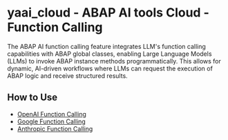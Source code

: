 # yaai_cloud - ABAP AI tools Cloud - Function Calling

The ABAP AI function calling feature integrates LLM's function calling capabilities with ABAP global classes, enabling Large Language Models (LLMs) to invoke ABAP instance methods programmatically. This allows for dynamic, AI-driven workflows where LLMs can request the execution of ABAP logic and receive structured results.

## How to Use

- [OpenAI Function Calling](openai/function_calling.md)
- [Google Function Calling](google/function_calling.md)
- [Anthropic Function Calling](anthropic/function_calling.md)